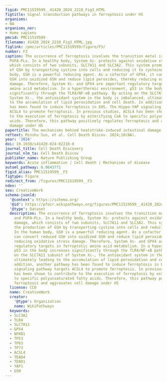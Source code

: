 ```yaml
---
figid: PMC11519599__41420_2024_2210_Fig3_HTML
figtitle: Signal transduction pathways in ferroptosis under HS
organisms:
- NA
organisms_ner:
- Homo sapiens
pmcid: PMC11519599
filename: 41420_2024_2210_Fig3_HTML.jpg
figlink: /pmc/articles/PMC11519599/figure/F3/
number: F3
caption: The occurrence of ferroptosis involves the transition metal iron, ROS, and
  PUFA-PLs. In a healthy body, System Xc- protects against oxidative stress damage,
  which consists of two subunits, SLC7A11 and SLC3A2. This system promotes the production
  of GSH by transporting cystine into cells and reducing it to cysteine. In the human
  body, GSH is a powerful reducing agent. As a cofactor of GPX4, it can convert reduced
  GSH into oxidized GSH and reduce lipid peroxides, thereby reducing oxidative stress
  damage. Therefore, System Xc- and GPX4 are important regulatory targets in ferroptotic
  amino acid metabolism. In a hyperthermic environment, p53 in the body increases
  significantly through the TLR4/NF-κB pathway. By acting on the SLC7A11 subunit of
  System Xc-, the antioxidant system in the body is imbalanced, ultimately leading
  to the accumulation of lipid peroxidation and cell death. In addition, another pathway
  has been found to induce ferroptosis in EHS. The Hippo-YAP signaling pathway targets
  ACSL4 to promote ferroptosis. In previous studies, ACSL4 has been shown to contribute
  to the execution of ferroptosis by esterifying CoA to specific polyunsaturated fatty
  acids. Therefore, this pathway positively regulates ferroptosis and aggravates cell
  damage under HS
papertitle: The mechanisms behind heatstroke-induced intestinal damage
reftext: Minshu Sun, et al. Cell Death Discov. 2024;10(NA).
year: '2024'
doi: 10.1038/s41420-024-02210-0
journal_title: Cell Death Discovery
journal_nlm_ta: Cell Death Discov
publisher_name: Nature Publishing Group
keywords: Acute inflammation | Cell death | Mechanisms of disease
automl_pathway: 0.9643771
figid_alias: PMC11519599__F3
figtype: Figure
redirect_from: /figures/PMC11519599__F3
ndex: ''
seo: CreativeWork
schema-jsonld:
  '@context': https://schema.org/
  '@id': https://pfocr.wikipathways.org/figures/PMC11519599__41420_2024_2210_Fig3_HTML.html
  '@type': Dataset
  description: The occurrence of ferroptosis involves the transition metal iron, ROS,
    and PUFA-PLs. In a healthy body, System Xc- protects against oxidative stress
    damage, which consists of two subunits, SLC7A11 and SLC3A2. This system promotes
    the production of GSH by transporting cystine into cells and reducing it to cysteine.
    In the human body, GSH is a powerful reducing agent. As a cofactor of GPX4, it
    can convert reduced GSH into oxidized GSH and reduce lipid peroxides, thereby
    reducing oxidative stress damage. Therefore, System Xc- and GPX4 are important
    regulatory targets in ferroptotic amino acid metabolism. In a hyperthermic environment,
    p53 in the body increases significantly through the TLR4/NF-κB pathway. By acting
    on the SLC7A11 subunit of System Xc-, the antioxidant system in the body is imbalanced,
    ultimately leading to the accumulation of lipid peroxidation and cell death. In
    addition, another pathway has been found to induce ferroptosis in EHS. The Hippo-YAP
    signaling pathway targets ACSL4 to promote ferroptosis. In previous studies, ACSL4
    has been shown to contribute to the execution of ferroptosis by esterifying CoA
    to specific polyunsaturated fatty acids. Therefore, this pathway positively regulates
    ferroptosis and aggravates cell damage under HS
  license: CC0
  name: CreativeWork
  creator:
    '@type': Organization
    name: WikiPathways
  keywords:
  - SLC3A2
  - TLR4
  - SLC7A11
  - GPX4
  - NFKB1
  - TP53
  - TP63
  - TP73
  - ACSL4
  - TEAD4
  - TEAD1
  - YAP1
  - GSH
---
```

